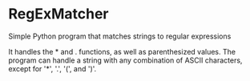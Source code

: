 # RegExMatcher
Simple Python program that matches strings to regular expressions

It handles the * and . functions, as well as parenthesized values.
The program can handle a string with any combination of ASCII characters, except for '*', '.', '(', and ')'.
